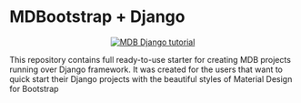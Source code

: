 # MDBootstrap + Django

<p align="center" style="text-align:center;">
    <a href="https://mdbootstrap.com/articles/jquery/how-to-integrate-mdbootstrap-with-django/" target="_blank">
        <img src="https://mdbootstrap.com/img/Marketing/tutorials/jquery/django.jpg" alt="MDB Django tutorial">
    </a>
</p>

This repository contains full ready-to-use starter for creating MDB projects running over Django framework. It was created for the users that want to quick start their Django projects with the beautiful styles of Material Design for Bootstrap
